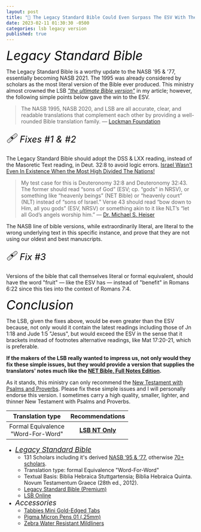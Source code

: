 ```yaml
---
layout: post
title: "🔬 The Legacy Standard Bible Could Even Surpass The ESV With These Fixes"
date: 2023-02-11 01:30:30 -0500
categories: lsb legacy version
published: true
---
```


<span style="font-style:Italic;font-size:34px;color:Black;">Legacy Standard Bible</span>

The Legacy Standard Bible is a worthy update to the NASB '95 & '77, essentially becoming NASB 2021. The 1995 was already considered by scholars as the most literal version of the Bible ever produced. This ministry almost crowned the LSB [*"the ultimate Bible version"*](https://sevenshepherd.github.io/the-best-bible/) in my article; however, the following simple points below gave the win to the ESV.

> The NASB 1995, NASB 2020, and LSB are all accurate, clear, and readable translations that complement each other by providing a well-rounded Bible translation family. &mdash; [Lockman Foundation](https://www.lockman.org/legacy-standard-bible-lsb/)

<span style="font-size:32px">🩹</span> <span style="font-style:Italic;font-size:24px;color:Black;">Fixes #1 & #2</span>

The Legacy Standard Bible should adopt the DSS & LXX reading, instead of the Masoretic Text reading, in Deut. 32:8 to avoid logic errors. [Israel Wasn’t Even In Existence When the Most High Divided The Nations!](https://bit.ly/3De5m43)

> My test case for this is Deuteronomy 32:8 and Deuteronomy 32:43. The former should read “sons of God” (ESV; cp. “gods” in NRSV), or something like “heavenly beings” (NET Bible) or “heavenly court” (NLT) instead of “sons of Israel.” Verse 43 should read “bow down to Him, all you gods” (ESV, NRSV) or something akin to it like NLT’s “let all God’s angels worship him.” &mdash; [Dr. Michael S. Heiser](https://drmsh.com/bible-versions/)

The NASB line of bible versions, while extraordinarily literal, are literal to the wrong underlying text in this specific instance, and prove that they are not using our oldest and best manuscripts.

<span style="font-size:32px">🩹</span> <span style="font-style:Italic;font-size:24px;color:Black;">Fix #3</span>

Versions of the bible that call themselves literal or formal equivalent, should have the word "fruit" &mdash; like the ESV has &mdash; instead of "benefit" in Romans 6:22 since this ties into the context of Romans 7:4.

<span style="font-style:Italic;font-size:34px;color:Black;">Conclusion</span>

The LSB, given the fixes above, would be even greater than the ESV because, not only would it contain the latest readings including those of Jn 1:18 and Jude 1:5 "Jesus", but would exceed the ESV in the sense that it brackets instead of footnotes alternative readings, like Mat 17:20-21, which is preferable.

**If the makers of the LSB really wanted to impress us, not only would they fix these simple issues, but they would provide a version that supplies the translators' notes much like the [NET Bible, Full Notes Edition](https://amzn.to/3WLAgbr).**

As it stands, this ministry can only recommend the [New Testament with Psalms and Proverbs](https://316publishing.com/collections/lsb-nt-with-psalms-and-proverbs/products/lsb-new-testament-with-psalms-and-proverbs-goatskin). Please fix these simple issues and I will personally endorse this version. I sometimes carry a high quality, smaller, lighter, and thinner New Testament with Psalms and Proverbs.

|Translation type|Recommendations|
|:-:|:-:|
|Formal Equivalence<br>"Word-For-Word"|[**LSB NT Only**](https://316publishing.com/collections/lsb-nt-with-psalms-and-proverbs/products/lsb-new-testament-with-psalms-and-proverbs-goatskin)|

- <a href="https://316publishing.com/collections/lsb-nt-with-psalms-and-proverbs/products/lsb-new-testament-with-psalms-and-proverbs-goatskin" style="font-style:Italic;font-size:19px;">Legacy Standard Bible</a>
    - 131 Scholars including it's derived [NASB ‘95 & ‘77](https://www.lockman.org/new-american-standard-bible-nasb/), otherwise [70+ scholars](https://lsbible.org/faqs/).
	- Translation type: formal Equivalence "Word-For-Word"
	- Textual Basis: Biblia Hebraica Stuttgartensia; Biblia Hebraica Quinta. Novum Testamentum Graece (28th ed., 2012).
    - [Legacy Standard Bible (Premium)](https://316publishing.com/collections/lsb-nt-with-psalms-and-proverbs/products/lsb-new-testament-with-psalms-and-proverbs-goatskin)
    - [LSB Online](https://read.lsbible.org/?q=John+8%3A56-59)
- <span style="font-style:Italic;font-size:19px;">Accessories</span>
	- [Tabbies Mini Gold-Edged Tabs](https://amzn.to/3G4pXZj)
	- [Pigma Micron Pens 01 (.25mm)](https://amzn.to/3WDHFdd)
	- [Zebra Water Resistant Mildliners](https://amzn.to/3YVyHJT)


<script src='https://www.blueletterbible.org/assets-v3/scripts/blbToolTip/BLB_ScriptTagger-min.js' type='text/javascript'></script>
<script type='text/javascript'>
// Additional settings
BLB.Tagger.Translation = 'LSB';
BLB.Tagger.HyperLinks = 'all'; // 'all', 'none', 'hover'
BLB.Tagger.HideTanslationAbbrev = false;
BLB.Tagger.TargetNewWindow = true;
BLB.Tagger.Style = 'par'; // 'line' or 'par'
BLB.Tagger.NoSearchTagNames = ''; // HTML element list
BLB.Tagger.NoSearchClassNames = 'noTag doNotTag'; // CSS class list
</script>

<!-- <script>
	var refTagger = {
		settings: {
			bibleVersion: 'ESV'
		}
	}; 

	(function(d, t) {
		var n=d.querySelector('[nonce]');
		refTagger.settings.nonce = n && (n.nonce||n.getAttribute('nonce'));
		var g = d.createElement(t), s = d.getElementsByTagName(t)[0];
		g.src = 'https://api.reftagger.com/v2/RefTagger.js';
		g.nonce = refTagger.settings.nonce;
		s.parentNode.insertBefore(g, s);
	}(document, 'script'));
</script> -->
